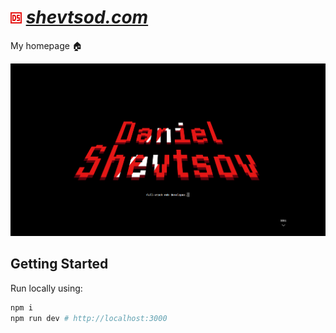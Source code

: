 # ![Logo](./public/images/ui/logo.webp) [_shevtsod.com_](https://shevtsod.com)

My homepage 🏠

![Promotional Image](./public/images/promo.png)

## Getting Started

Run locally using:

```sh
npm i
npm run dev # http://localhost:3000
```
